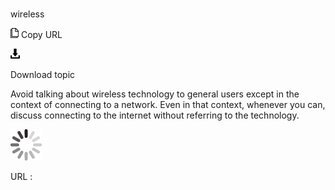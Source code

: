 # 

wireless

![Copy URL](media/wireless/Copy.png)
Copy URL

![Download](media/wireless/Download.png)

Download topic

Avoid
talking about wireless technology to general users except in the
context of connecting to a network. Even in that context, whenever
you can, discuss connecting to the internet without referring to the
technology. 

![In progress](media/wireless/activity-large.gif)

URL :
